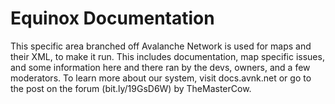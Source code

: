 Equinox Documentation
========
This specific area branched off Avalanche Network is used for maps and their XML, to make it run.
This includes documentation, map specific issues, and some information here and there ran by the
devs, owners, and a few moderators. To learn more about our system, visit docs.avnk.net or go to
the post on the forum (bit.ly/19GsD6W) by TheMasterCow.
